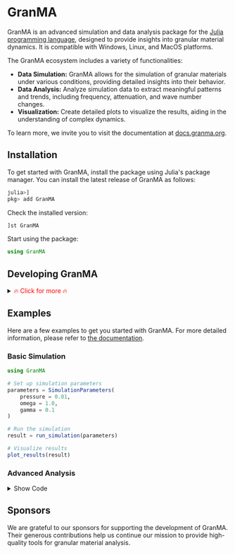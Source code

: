 
# GranMA

GranMA is an advanced simulation and data analysis package for the [Julia programming language](https://julialang.org/), designed to provide insights into granular material dynamics. It is compatible with Windows, Linux, and MacOS platforms.

The GranMA ecosystem includes a variety of functionalities:

- **Data Simulation:** GranMA allows for the simulation of granular materials under various conditions, providing detailed insights into their behavior.
- **Data Analysis:** Analyze simulation data to extract meaningful patterns and trends, including frequency, attenuation, and wave number changes.
- **Visualization:** Create detailed plots to visualize the results, aiding in the understanding of complex dynamics.


To learn more, we invite you to visit the documentation at [docs.granma.org](http://docs.granma.org/stable/).

## Installation

To get started with GranMA, install the package using Julia's package manager. You can install the latest release of GranMA as follows:

```julia
julia>]
pkg> add GranMA
```

Check the installed version:

```julia
]st GranMA
```

Start using the package:

```julia
using GranMA
```

## Developing GranMA

<details>
  <summary><span style="color:red"> 🔥 Click for more 🔥</span></summary>

GranMA is developed as a modular system, allowing easy customization and extension. To contribute to its development, follow these steps:

```julia
# Clone the repository locally
git clone https://github.com/yourusername/GranMA.git

# Enter the package directory
cd GranMA

# Start the Julia REPL and activate the environment
julia --project=.

# Install dependencies
julia>]
pkg> instantiate

# Run tests
pkg> test
```

Feel free to explore the code, submit issues, and contribute improvements via pull requests!
</details>

## Examples

Here are a few examples to get you started with GranMA. For more detailed information, please refer to [the documentation](http://docs.granma.org/stable/).

### Basic Simulation

```julia
using GranMA

# Set up simulation parameters
parameters = SimulationParameters(
    pressure = 0.01,
    omega = 1.0,
    gamma = 0.1
)

# Run the simulation
result = run_simulation(parameters)

# Visualize results
plot_results(result)
```

### Advanced Analysis

<details>
  <summary>Show Code</summary>

```julia
using GranMA

# Load simulation data
data = load_data("path/to/simulation_output.mat")

# Perform frequency analysis
frequency_results = analyze_frequencies(data)

# Plot frequency spectrum
plot_frequency_spectrum(frequency_results)
```
</details>

## Sponsors

We are grateful to our sponsors for supporting the development of GranMA. Their generous contributions help us continue our mission to provide high-quality tools for granular material analysis.
